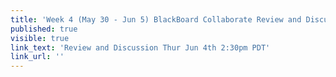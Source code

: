 ```yaml
---
title: 'Week 4 (May 30 - Jun 5) BlackBoard Collaborate Review and Discussion'
published: true
visible: true
link_text: 'Review and Discussion Thur Jun 4th 2:30pm PDT'
link_url: ''
---
```

